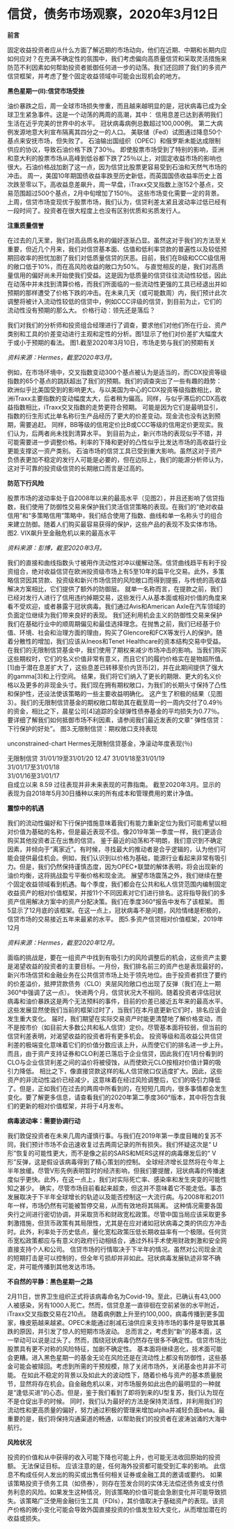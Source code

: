 # 信贷，债务市场观察，2020年3月12日

**前言**

固定收益投资者应从什么方面了解近期的市场动向，他们在近期、中期和长期内应如何应对？在充满不确定性的氛围中，我们考虑偏向高质量信贷和采取灵活措施来防范不利因素如何帮助投资者抵御任何进一步的动荡。我们还回顾了我们的多资产信贷框架，并考虑了整个固定收益领域中可能会出现机会的地方。

**黑色星期一(II):信贷市场受挫**

油价暴跌之后，周一全球市场损失惨重，而且越来越明显的是，冠状病毒已成为全球卫生紧急事件。这是一个动荡的两周的高潮，其中：
信用息差已达到表明我们生活在近乎完美的世界中的水平。
冠状病毒病例总数超过100,000例。
第二大病例发源地意大利宣布隔离其四分之一的人口。
美联储（Fed）试图通过降息50个基点来安抚市场，但失败了。
石油输出国组织（OPEC）和俄罗斯未能达成限制供应的协议，导致石油价格下跌了30％。
即使股票市场受到了特别的影响，亚洲和意大利的股票市场从高峰到低谷都下跌了25％以上，对固定收益市场的影响也很大。石油价格战加剧了这一点，因为信贷比股票更容易受到石油和天然气市场的冲击。
周一，美国10年期国债收益率跌至历史新低，而英国国债收益率历史上首次跌至零以下。高收益息差飙升，周一早盘，iTraxx交叉指数上涨152个基点，交易范围超过500个基点，2月中旬增加了150％。
这些市场变化需要一定的背景。上周，信贷市场变现优于股票市场，我们认为，信贷利差太紧且波动率过低已经有一段时间了。投资者在很大程度上也没有区别优质和劣质发行人。

**注重质量信誉**

在过去的几天里，我们对高品质名称的偏好逐渐凸显。虽然这对于我们的方法至关重要，但近几个月来，我们对信贷基本面、估值和低利率贷款的普遍性以及较低预期回收率的担忧加剧了我们对低质量信贷的厌恶。目前，我们在B级和CCC级信用的敞口低于10%，而在高风险收益的敞口为50%。
与直觉相反的是，我们对高质量信用的偏好尚未开始使我们受益。这是因为低质量的信贷往往流动性较低，因此在动荡中并未找到清算价格，而我们所面临的一些流动性更强的工具已经退出并如预期的那样遭受了价格下跌的冲击。在未来几天（或可能数周）内，我们预计此次调整将被计入流动性较低的信贷中，例如CCC评级的信贷，到目前为止，它们的流动性没有预期的那么大。
价格行动：领先还是落后？

我们对我们的分析师和投资组合经理进行了调查，要求他们对他们所在行业、资产类别和工具的价差变动进行主观和定性的分析。图1显示了他们对价差扩大幅度大于或小于预期的看法。
图1.截至2020年3月10日，市场走势与我们的预期有关

*资料来源：Hermes，截至2020年3月。*

例如，在市场环境中，交叉指数变动300个基点被认为是适当的，而CDX投资等级指数的65个基点的跳跃超出了我们的预期。我们的调查突出了一些有趣的趋势：
欧洲似乎比美国受到的影响更大。与以美国为中心的CDX投资等级指数相比，欧洲iTraxx主要指数的变动幅度太大，后者稍为偏高。同样，与似乎滞后的CDX高收益指数相比，iTraxx交叉指数的走势更符合预期。
可能是因为它们是最明显引，指数的衍生形式比单名称衍生产品经历了更大的价差变动。现金流也没有达到预期，需要追赶。
同样，BB等级的信用定价比B或CCC等级的信用定价更现实。我们认为，后两者尚未找到清算水平。
到目前为止，新兴市场的表现似乎不错，并可能需要进一步调整价格。利率的下降和更好的凸性似乎比发达市场的高收益行业更能支撑这一资产类别。
石油市场的信贷工具已受到重大影响。虽然这对于资产负债表更加不稳定的发行人可能是必要的，但在边际上，我们的能源分析师认为，这对于可靠的投资级信贷的长期敞口而言是过高的。

**防范下行风险**

股票市场的波动率处于自2008年以来的最高水平（见图2），并且还影响了信贷指数，我们使用了防御性交易来保护我们灵活信贷策略的表现。在我们的“绝对收益信用”和“多策略信用”策略中，我们结合使用了指数、曲线和单一名称头寸的组合来建立防御。随着人们购买最容易获得的保护，这些产品的表现不及实体市场。
图2. VIX飙升至金融危机以来的最高水平

*资料来源：彭博，截至2020年3月。*

我们的直接和曲线指数头寸被用作流动性对冲以缓解动荡。信贷曲线趋平有利于投资组合，绝对收益信贷在欧洲投资级市场上有5至10年的扁平化交易。此外，多策略信贷因其贷款、投资级和新兴市场信贷的风险敞口而得到提振，与传统的高收益解决方案相比，它们提供了额外的防御层。
就单一名称而言，在提款之前，我们已经对发行人进行了信用违约掉期交易，这些发行人从基本面或相对价值的角度来看不受欢迎，或者暴露于冠状病毒。我们通过Avis和American Axle在汽车领域的负面定位继续为我们带来良好的表现。
我们还利用机会主义的防御性交易来保护我们在基础行业中的顺周期偏见和最佳选择理念。在抛售之前，我们已经基于价值、环境、社会和治理方面的理由，购买了Glencore和FCX等发行人的保护。随着分散性的增加，我们应该从Ineos和Tenet Healthcare的资本结构交易中受益。
在我们的无限制信贷基金中，我们使用了期权来减少市场冲击的影响。当我们购买这些期权时，它们的名义价值非常有意义，而且它们的履约价格实在是物超所值。[1]由于潜在息差扩大了，这些息差已转移至价内货币[2]，并在此期间提供了强大的gamma[3]和上行空间。
结果，我们将它们纳入了更长的期限、更大的名义价格以及更多的非现金头寸。我们现在拥有期权敞口，为我们的长期头寸保持了凸性和保护性，还设法使该策略的一些主要收益明确化。
这产生了积极的结果（见图3）。我们的无限制信贷基金的期权敞口帮助其在截至周一的一周内交付了0.49％的资金，相比之下，晨星公司[4]追踪的全球弹性债券基金的平均损失为0.77％。要详细了解我们如何抵御市场不利因素，请参阅我们最近发表的文章“ 弹性信贷：下行保护的好处”。
图3.无限制信贷：期权敞口支持表现

unconstrained-chart
Hermes无限制信贷基金，净滚动年度表现(％)

无限制信贷
31/01/19至31/01/20	12.47
31/01/18至31/01/19	
31/01/17至31/01/18	
31/01/16至31/01/17	
自成立以来	8.59
过往表现并非未来表现的可靠指南。 截至2020年3月。显示的表现为自2018年5月30日播种以来的所有成本和管理费用的累计净值。

**震惊中的机遇**

我们的流动性偏好和下行保护措施意味着我们有能力重新定位为我们可能希望以相对价值为基础的名称，但是最近表现不佳。像2019年第一季度一样，我们更适合购买其他投资者正在出售的信贷。
鉴于最近的动荡和不明朗，我们意识到不确定因素，并倾向于“离家近”。有时候，寻找最大的推动者是合乎逻辑的，认为他们可能会提供最佳机会。例如，我们认识到以价格为基础，能源行业看起来非常有吸引力。但是，我们仍然保持谨慎态度，因为OPEC+联盟的解体表明，将会出现新的油价均衡，这将挑战盈亏平衡价格和现金流。
展望市场震荡之外，我们继续在整个固定收益领域看到机遇。每个季度，我们都会在公共和私人信贷范围内编制固定收益资产的相对价值框架，并按11个不同因素对它们进行排名。这将指导我们的多资产信用解决方案中的资产分配决策。我们在季度360°报告中发布了该框架。
图5显示了12月底的该框架。在这一点上，冠状病毒不是问题，风险情绪是积极的，信贷市场的交易接近五年来最紧的水平。
图5.多资产信贷相对价值框架，2019年12月

*资料来源：Hermes，截至2020年12月。*

面临的挑战是，要在一组资产中找到有吸引力的风险调整后的机会，这些资产主要是渴望收益的投资者的主要目标。一月份，我们排名前三的资产也是表现最好的，新兴市场信贷和金融业务在公共信贷市场上处于领先地位。由于投资者抓住了要约的价差溢价，抵押贷款债务（CLO）夹层风险敞口也出现了反弹（我们在上一期360°中强调了这一点）。
快进两个月，信贷状况大不相同。随着投资者评估冠状病毒和油价暴跌这是两个无法预料的事件，目前的价差已接近五年来的最高水平。这些发展显然使我们当前的框架过时了，当我们在本月底更新它们时，排名应该会发生重大变化。
届时，我们期望在实际交易资产时能更清楚地了解价格变动，而不是按市价（如目前大多数公共和私人信贷）定价。尽管基本面将较弱，但当前的信贷利差表明，对渴望收益的投资者将有更多机会。
投资等级和高收益公共信贷利差的极端变化意味着它们的价值分数应该上升，从而使它们的排名进一步上升。而且，由于资产支持证券和CLO利差已落后于企业信贷，因此我们在1月份看到的CLO与企业信贷利差之间的溢价将被侵蚀，从而使欧元CLO按相对价值计算的吸引力降低。
相比之下，像直接贷款这样的私人信贷敞口仅适度扩大。因此，这些资产的非流动性溢价已经减少，这意味着在经过风险调整后，它们的吸引力降低了。但是，正如我们在过去的两周中所看到的，在短短几周内，很多事情都会发生变化。要了解更多信息，请查看我们的2020年第二季度360°版本，其中将包含我们的更新的相对价值框架，并将于4月发布。

**病毒波动率：需要协调行动**

我们敦促投资者在未来几周内谨慎行事。与我们在2019年第一季度目睹的复苏不同，我们预计市场不会迅速收复过去两周记录的所有损失。我们怀疑这次是“ U形”恢复的可能性更大，而不是像之前的SARS和MERS这样的病毒爆发后的“ V形”反弹，这是假设该病毒得到了精心策划的控制。
全球经济增长显然将在今年上半年放缓。尽管V形先例表明暂时的经济影响，但我们要提醒，冠状病毒的传播速度似乎更快。此外，在这一点上，我们对实际死亡率、感染率和发生突变的可能性知之甚少。
确实，尽管市场目前看起来超卖，但这并不意味着它不能走低。事态发展取决于下半年全球增长的轨迹以及能否控制这一大流行病。与2008年和2011年一样，市场仍然有可能被暂停交易，从而有效地将其隔离。
这种情况需要各国央行之间进行密切协调，并采取货币和财政宽松政策。尽管中国当局应该采取更多刺激措施，但货币政策有其局限性，尤其是在应对诸如冠状病毒之类的供应方冲击时。此外，利率处于历史低点，量化宽松政策压低长期收益率有一个极限。任何货币宽松政策都应与有意义的政府行动相结合，通过外科手术使用财政刺激和安全网直接支持个人和公司。
信贷市场的行情取决于下半年的情况。虽然对公司现金流的短期打击是可以控制的，但全年亏损却并非如此。冠状病毒发展轨迹非常不确定，并可能传播到其他发达市场。

**不自然的平静：黑色星期一之路**

2月11日，世界卫生组织正式将该病毒命名为Covid-19。至此，已确认有43,000人被感染，另有1000人死亡。然而，信贷息差一直徘徊在空前紧张的水平附近，iTraxx交叉指数交易在210点。
随着病例数上升至约100,000，病毒传播到更多国家，橡皮筋越来越紧。OPEC未能通过削减石油供应来支持市场的事件是导致其暴跌的原因，并引发了惊人的短期市场波动。
总而言之，考虑到“新”的基本面，这一举动可以说是过头了。然而，围绕冠状病毒仍然存在很多不确定性。信贷市场比股票具有更不对称的风险特征，加剧不确定性。
基本面将继续恶化，技术面可能会更糟。进入黑色星期一的基金无论在风险还是在流动性上都没有防御性，这些基金可能会被赎回。考虑到所需的干预规模，除了关闭市场外，关闭基金也并非不可能。
在如此不稳定的背景以及如此大的波动性下，随着价格与资产的基本质量脱节，显然将存在机会。自金融危机以来，对市场服务如此出色的最明显的一种就是“逢低买进”的心态。但是，鉴于我们看到了即将到来的U型复苏，我们认为现在不是仓促出手的时候。
同时，我们认为最好的方法是保持灵活性，并利用我们的流动性和更高质量的偏好，努力通过积极的管理来增加alpha并减轻负面beta。最重要的是，我们将保持沟通渠道的畅通，以帮助我们的投资者在波涛汹涌的大海中航行。

**风险状况**

投资的价值和从中获得的收入可能下降也可能上升，也可能无法收回原始的投资额。
无法保证目标。
应该注意的是，任何海外投资都可能受到汇率的影响。
此信息不构成任何人发出的购买或出售任何相关证券或金融工具的邀请或要约。
如果该策略投资于债务工具（如债券），则存在签发合同的实体无法偿还债务或支付债务利息的风险。如果发生这种情况，则该策略的价值可能会急剧变化并可能导致损失。该策略广泛使用金融衍生工具（FDIs），其价值取决于基础资产的表现。该资产价格的微小变化可能会导致外国直接投资的价值发生较大变化，从而增加潜在的收益或损失。
